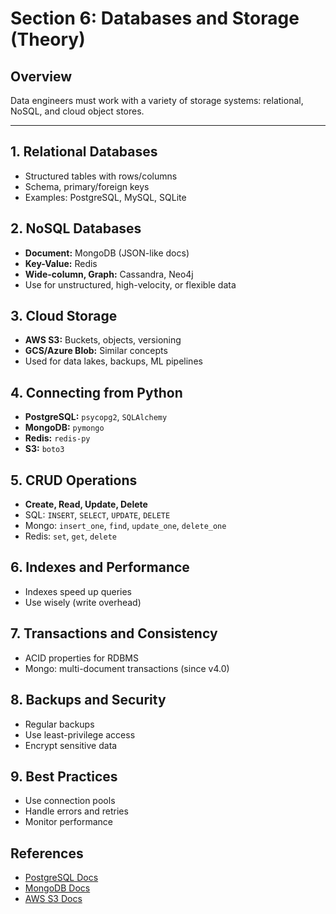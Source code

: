 # Section 6: Databases and Storage (Theory)

## Overview
Data engineers must work with a variety of storage systems: relational, NoSQL, and cloud object stores.

---

## 1. Relational Databases
- Structured tables with rows/columns
- Schema, primary/foreign keys
- Examples: PostgreSQL, MySQL, SQLite

## 2. NoSQL Databases
- **Document:** MongoDB (JSON-like docs)
- **Key-Value:** Redis
- **Wide-column, Graph:** Cassandra, Neo4j
- Use for unstructured, high-velocity, or flexible data

## 3. Cloud Storage
- **AWS S3:** Buckets, objects, versioning
- **GCS/Azure Blob:** Similar concepts
- Used for data lakes, backups, ML pipelines

## 4. Connecting from Python
- **PostgreSQL:** `psycopg2`, `SQLAlchemy`
- **MongoDB:** `pymongo`
- **Redis:** `redis-py`
- **S3:** `boto3`

## 5. CRUD Operations
- **Create, Read, Update, Delete**
- SQL: `INSERT`, `SELECT`, `UPDATE`, `DELETE`
- Mongo: `insert_one`, `find`, `update_one`, `delete_one`
- Redis: `set`, `get`, `delete`

## 6. Indexes and Performance
- Indexes speed up queries
- Use wisely (write overhead)

## 7. Transactions and Consistency
- ACID properties for RDBMS
- Mongo: multi-document transactions (since v4.0)

## 8. Backups and Security
- Regular backups
- Use least-privilege access
- Encrypt sensitive data

## 9. Best Practices
- Use connection pools
- Handle errors and retries
- Monitor performance

## References
- [PostgreSQL Docs](https://www.postgresql.org/docs/)
- [MongoDB Docs](https://docs.mongodb.com/)
- [AWS S3 Docs](https://docs.aws.amazon.com/s3/)

